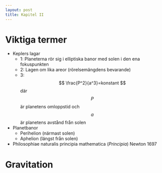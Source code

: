 ```yaml
---
layout: post
title: Kapitel II
---
```


# Viktiga termer

* Keplers lagar
	- 1: Planeterna rör sig i elliptiska banor med solen i den ena fokuspunkten
	- 2: Lagen om lika areor (rörelsemängdens bevarande)
	- 3: $$ \frac{P^2}{a^3}=konstant $$ där $$ P $$ är planetens omloppstid och $$ a $$ är planetens avstånd från solen
* Planetbanor
	- Perihelion (närmast solen)
	- Aphelion (längst från solen)
* Philosophiae naturalis principia mathematica (_Principia_) Newton 1697

# Gravitation


